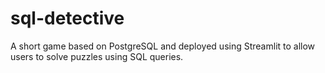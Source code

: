 # sql-detective
A short game based on PostgreSQL and deployed using Streamlit to allow users to solve puzzles using SQL queries.
